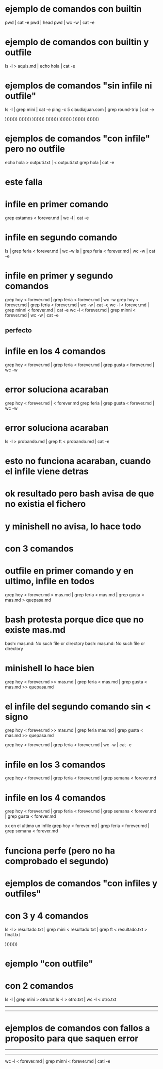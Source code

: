 # ejemplo de comandos con builtin

pwd | cat -e
pwd | head
pwd | wc -w | cat -e

# ejemplo de comandos con builtin y outfile
ls -l > aquis.md | echo hola | cat -e


# ejemplos de comandos "sin infile ni outfile"
ls -l | grep mini | cat -e
ping -c 5 claudiajuan.com | grep round-trip | cat -e


 )))))))) )))))))) )))))))) )))))))) )))))))) )))))))) ))))))))
# ejemplos de comandos "con infile" pero no outfile
echo hola > outputi.txt | < outputi.txt grep hola | cat -e
# este falla


# infile en primer comando
grep estamos < forever.md | wc -l | cat -e

# infile en segundo comando
ls | grep feria < forever.md | wc -w
ls | grep feria < forever.md | wc -w | cat -e

# infile en primer y segundo comandos
grep hoy < forever.md | grep feria < forever.md | wc -w
grep hoy < forever.md | grep feria < forever.md | wc -w | cat -e
wc -l < forever.md | grep minni < forever.md | cat -e
wc -l < forever.md | grep minni < forever.md | wc -w | cat -e
## perfecto


# infile en los 4 comandos

grep hoy < forever.md | grep feria < forever.md | grep gusta < forever.md | wc -w
# error soluciona acaraban

grep hoy < forever.md | < forever.md grep feria | grep gusta < forever.md | wc -w
# error soluciona acaraban

ls -l > probando.md | grep ft < probando.md | cat -e
# esto no funciona acaraban, cuando el infile viene detras
# ok resultado pero bash avisa de que no existia el fichero
# y minishell no avisa, lo hace todo


# con 3 comandos
# outfile en primer comando y en ultimo, infile en todos
grep hoy < forever.md > mas.md | grep feria < mas.md | grep gusta < mas.md > quepasa.md
# bash protesta porque dice que no existe mas.md
bash: mas.md: No such file or directory
bash: mas.md: No such file or directory
# minishell lo hace bien

grep hoy < forever.md >> mas.md | grep feria < mas.md | grep gusta < mas.md >> quepasa.md

# el infile del segundo comando sin < signo

grep hoy < forever.md >> mas.md | grep feria mas.md | grep gusta < mas.md >> quepasa.md

grep hoy < forever.md | grep feria < forever.md | wc -w | cat -e

# infile en los 3 comandos
grep hoy < forever.md | grep feria < forever.md | grep semana < forever.md

# infile en los 4 comandos
grep hoy < forever.md | grep feria < forever.md | grep semana < forever.md | grep gusta < forever.md


xx en el ultimo un infile
grep hoy < forever.md | grep feria < forever.md | grep semana < forever.md
# funciona perfe (pero no ha comprobado el segundo)



# ejemplos de comandos "con infiles y outfiles"
# con 3 y 4 comandos
ls -l > resultado.txt | grep mini < resultado.txt | grep ft < resultado.txt > final.txt

 ))))))))



# ejemplo "con outfile"
# con 2 comandos

ls -l | grep mini > otro.txt
ls -l > otro.txt | wc -l < otro.txt


****************************************************************************
****************************************************************************

# ejemplos de comandos con fallos a proposito para que saquen error 

*****************************************************************************
****************************************************************************


wc -l < forever.md | grep minni < forever.md | cati -e